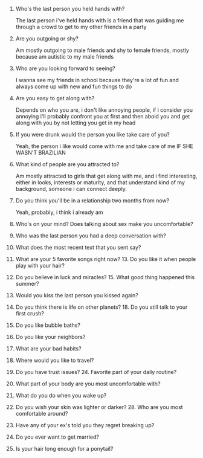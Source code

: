 1. Who's the last person you held hands with?
   
   The last person i've held hands with is a friend that was guiding me through a crowd to get to my other friends in a party
   
2. Are you outgoing or shy?
   
   Am mostly outgoing to male friends and shy to female friends, mostly because am autistic to my male friends
   
3. Who are you looking forward to seeing?
   
   I wanna see my friends in school because they're a lot of fun and always come up with new and fun things to do 
   
4. Are you easy to get along with?
   
   Depends on who you are, i don't like annoying people, if i consider you annoying i'll probably confront you at first and then aboid you and get along with you by not letting you get in my head
   
5. If you were drunk would the person you like take care of you?
   
   Yeah, the person i like would come with me and take care of me IF SHE WASN'T BRAZILIAN
   
6. What kind of people are you attracted to?
   
   Am mostly attracted to girls that get along with me, and i find interesting, either in looks, interests or maturity, and that understand kind of my background, someone i can connect deeply.
 
7. Do you think you'll be in a relationship two months from now?
   
   Yeah, probably, i think i already am
   
8. Who's on your mind? Does talking about sex make you uncomfortable?
9. Who was the last person you had a deep conversation with?
10. What does the most recent text that you sent say?
11. What are your 5 favorite songs right now? 13. Do you like it when people play with your hair?
12. Do you believe in luck and miracles? 15. What good thing happened this summer?
13. Would you kiss the last person you kissed again?
14. Do you think there is life on other planets? 18. Do you still talk to your first crush?
15. Do you like bubble baths?
16. Do you like your neighbors?
17. What are your bad habits?
18. Where would you like to travel?
19. Do you have trust issues? 24. Favorite part of your daily routine?
20. What part of your body are you most uncomfortable with?
21. What do you do when you wake up?
22. Do you wish your skin was lighter or darker? 28. Who are you most comfortable around?
23. Have any of your ex's told you they regret breaking up?
24. Do you ever want to get married?
25. Is your hair long enough for a ponytail?